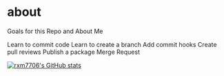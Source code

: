 # about
Goals for this Repo and About Me

Learn to commit code
Learn to create a branch 
Add commit hooks
Create pull reviews 
Publish a package
Merge Request

[![rxm7706's GitHub stats](https://github-readme-stats.vercel.app/api?username=rxm7706&include_all_commits=true&show_icons=true&show=reviews,discussions_started,discussions_answered,prs_merged,prs_merged_percentage&hide=stars)](https://github.com/rxm7706/github-readme-stats)
